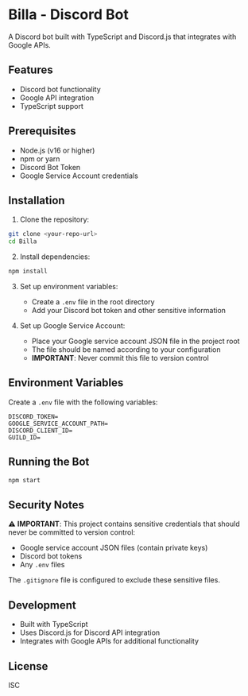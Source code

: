 # Billa - Discord Bot

A Discord bot built with TypeScript and Discord.js that integrates with Google APIs.

## Features

- Discord bot functionality
- Google API integration
- TypeScript support

## Prerequisites

- Node.js (v16 or higher)
- npm or yarn
- Discord Bot Token
- Google Service Account credentials

## Installation

1. Clone the repository:
```bash
git clone <your-repo-url>
cd Billa
```

2. Install dependencies:
```bash
npm install
```

3. Set up environment variables:
   - Create a `.env` file in the root directory
   - Add your Discord bot token and other sensitive information

4. Set up Google Service Account:
   - Place your Google service account JSON file in the project root
   - The file should be named according to your configuration
   - **IMPORTANT**: Never commit this file to version control

## Environment Variables

Create a `.env` file with the following variables:

```env
DISCORD_TOKEN=
GOOGLE_SERVICE_ACCOUNT_PATH=
DISCORD_CLIENT_ID=
GUILD_ID=
```

## Running the Bot

```bash
npm start
```

## Security Notes

⚠️ **IMPORTANT**: This project contains sensitive credentials that should never be committed to version control:

- Google service account JSON files (contain private keys)
- Discord bot tokens
- Any `.env` files

The `.gitignore` file is configured to exclude these sensitive files.

## Development

- Built with TypeScript
- Uses Discord.js for Discord API integration
- Integrates with Google APIs for additional functionality

## License

ISC 
